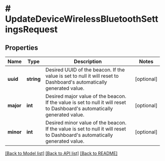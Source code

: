 # # UpdateDeviceWirelessBluetoothSettingsRequest

## Properties

Name | Type | Description | Notes
------------ | ------------- | ------------- | -------------
**uuid** | **string** | Desired UUID of the beacon. If the value is set to null it will reset to Dashboard&#39;s           automatically generated value. | [optional]
**major** | **int** | Desired major value of the beacon. If the value is set to null it will reset to           Dashboard&#39;s automatically generated value. | [optional]
**minor** | **int** | Desired minor value of the beacon. If the value is set to null it will reset to           Dashboard&#39;s automatically generated value. | [optional]

[[Back to Model list]](../../README.md#models) [[Back to API list]](../../README.md#endpoints) [[Back to README]](../../README.md)
